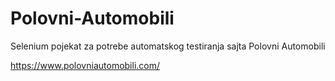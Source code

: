 # Polovni-Automobili

Selenium pojekat za potrebe automatskog testiranja sajta Polovni Automobili

https://www.polovniautomobili.com/
